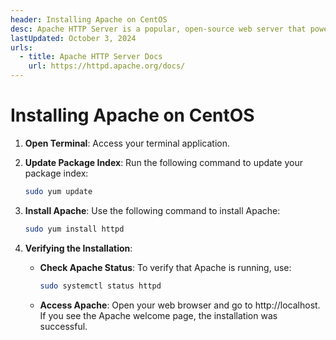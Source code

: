 ```yaml
---
header: Installing Apache on CentOS
desc: Apache HTTP Server is a popular, open-source web server that powers websites and applications by serving HTTP requests.
lastUpdated: October 3, 2024
urls:
  - title: Apache HTTP Server Docs
    url: https://httpd.apache.org/docs/
---
```


# Installing Apache on CentOS

1. **Open Terminal**: Access your terminal application.

2. **Update Package Index**: Run the following command to update your package index:

   ```bash
   sudo yum update
   ```

3. **Install Apache**: Use the following command to install Apache:

   ```bash
   sudo yum install httpd
   ```

4. **Verifying the Installation**:
   - **Check Apache Status**: To verify that Apache is running, use:
     ```bash
     sudo systemctl status httpd
     ```
   - **Access Apache**: Open your web browser and go to http://localhost. If you see the Apache welcome page, the installation was successful.
